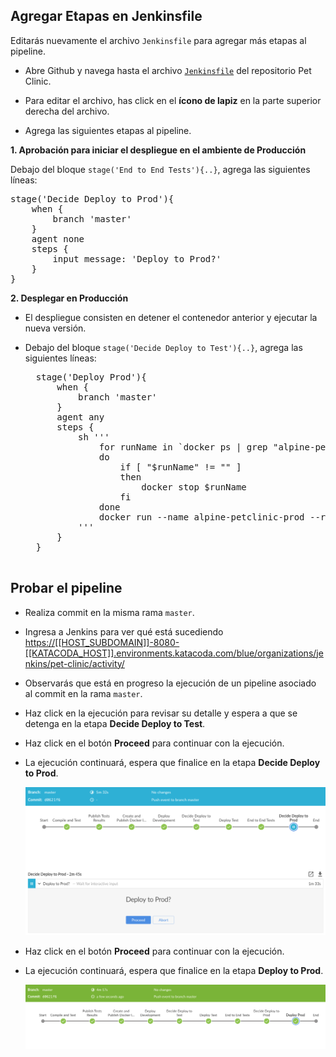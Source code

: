 ## Agregar Etapas en Jenkinsfile

Editarás nuevamente el archivo `Jenkinsfile` para agregar más etapas al pipeline.

* Abre Github y navega hasta el archivo [`Jenkinsfile`](https://[[HOST_SUBDOMAIN]]-9876-[[KATACODA_HOST]].environments.katacoda.com/#jenkinsfile) del repositorio Pet Clinic.

* Para editar el archivo, has click en el **ícono de lapiz** en la parte superior derecha del archivo.

* Agrega las siguientes etapas al pipeline.

**1. Aprobación para iniciar el despliegue en el ambiente de Producción** 

Debajo del bloque `stage('End to End Tests'){..}`, agrega las siguientes líneas:

<pre class="file" data-target="clipboard">
stage('Decide Deploy to Prod'){
    when {
        branch 'master'
    }
    agent none
    steps {
        input message: 'Deploy to Prod?'
    }            
}
</pre>

**2. Desplegar en Producción** 

* El despliegue consisten en detener el contenedor anterior y ejecutar la nueva versión.

* Debajo del bloque `stage('Decide Deploy to Test'){..}`, agrega las siguientes líneas:

    <pre class="file" data-target="clipboard">
    stage('Deploy Prod'){
        when {
            branch 'master'
        }
        agent any
        steps {
            sh '''
                for runName in `docker ps | grep "alpine-petclinic-prod" | awk '{print $1}'`
                do
                    if [ "$runName" != "" ]
                    then
                        docker stop $runName
                    fi
                done
                docker run --name alpine-petclinic-prod --rm -d -p 9968:8080 $TAG_NAME
            '''
        }
    }   
    </pre>

## Probar el pipeline

* Realiza commit en la misma rama `master`.

* Ingresa a Jenkins para ver qué está sucediendo <a href="https://[[HOST_SUBDOMAIN]]-8080-[[KATACODA_HOST]].environments.katacoda.com/blue/organizations/jenkins/pet-clinic/activity/" target="jenkins">https://[[HOST_SUBDOMAIN]]-8080-[[KATACODA_HOST]].environments.katacoda.com/blue/organizations/jenkins/pet-clinic/activity/</a>

* Observarás que está en progreso la ejecución de un pipeline asociado al commit en la rama `master`.

* Haz click en la ejecución para revisar su detalle y espera a que se detenga en la etapa **Decide Deploy to Test**.

* Haz click en el botón **Proceed** para continuar con la ejecución.

* La ejecución continuará, espera que finalice en la etapa **Decide Deploy to Prod**.

    ![Pipeline Decide Deploy Prod](./assets/pipeline-decide-deploy-prod.png)

* Haz click en el botón **Proceed** para continuar con la ejecución.

* La ejecución continuará, espera que finalice en la etapa **Deploy to Prod**.

    ![Pipeline Deploy Prod](./assets/pipeline-deploy-prod.png)